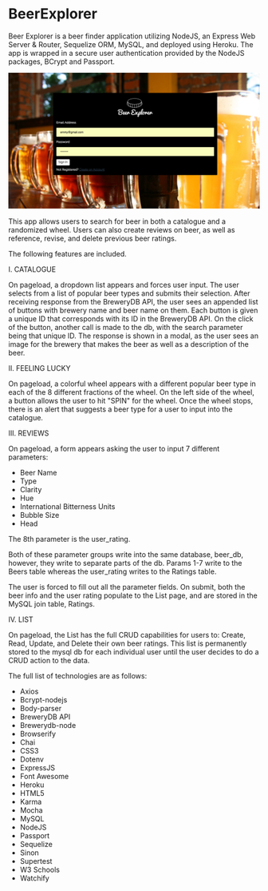 # BeerExplorer

Beer Explorer is a beer finder application utilizing NodeJS, an Express Web Server & Router, Sequelize ORM, MySQL, and deployed using Heroku. The app is wrapped in a secure user authentication provided by the NodeJS packages, BCrypt and Passport.

![](misc_extras/bf1.png)

This app allows users to search for beer in both a catalogue and a randomized wheel. Users can also create reviews on beer, as well as reference, revise, and delete previous beer ratings.

The following features are included.

I.  CATALOGUE

On pageload, a dropdown list appears and forces user input. The user selects from a list of popular beer types and submits their selection. After receiving response from the BreweryDB API, the user sees an appended list of buttons with brewery name and beer name on them. Each button is given a unique ID that corresponds with its ID in the BreweryDB API. On the click of the button, another call is made to the db, with the search parameter being that unique ID. The response is shown in a modal, as the user sees an image for the brewery that makes the beer as well as a description of the beer.  


II. FEELING LUCKY

On pageload, a colorful wheel appears with a different popular beer type in each of the 8 different fractions of the wheel. On the left side of the wheel, a button allows the user to hit "SPIN" for the wheel. Once the wheel stops, there is an alert that suggests a beer type for a user to input into the catalogue.


III. REVIEWS

On pageload, a form appears asking the user to input 7 different parameters:

* Beer Name
* Type
* Clarity
* Hue
* International Bitterness Units
* Bubble Size
* Head

The 8th parameter is the user_rating.

Both of these parameter groups write into the same database, beer_db, however, they write to separate parts of the db. Params 1-7 write to the Beers table whereas the user_rating writes to the Ratings table.

The user is forced to fill out all the parameter fields. On submit, both the beer info and the user rating populate to the List page, and are stored in the MySQL join table, Ratings.


IV. LIST

On pageload, the List has the full CRUD capabilities for users to: Create, Read, Update, and Delete their own beer ratings. This list is permanently stored to the mysql db for each individual user until the user decides to do a CRUD action to the data.


The full list of technologies are as follows:

* Axios
* Bcrypt-nodejs
* Body-parser
* BreweryDB API
* Brewerydb-node
* Browserify
* Chai
* CSS3
* Dotenv
* ExpressJS
* Font Awesome
* Heroku
* HTML5
* Karma
* Mocha
* MySQL
* NodeJS
* Passport
* Sequelize
* Sinon
* Supertest
* W3 Schools
* Watchify

